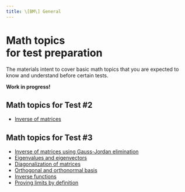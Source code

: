 ```yaml
---
title: \[BM\] General
---
```


# Math topics<br>for test preparation

The materials intent to cover basic math topics that you are expected to know and understand before certain tests.

**Work in progress!**

## Math topics for Test #2

- [Inverse of matrices](/materials/basicmath/inverse-mx.md)

## Math topics for Test #3

- [Inverse of matrices using Gauss-Jordan elimination](/materials/basicmath/inverse-mx-gj.md)
- [Eigenvalues and eigenvectors](/materials/basicmath/eigen.md)
- [Diagonalization of matrices](/materials/basicmath/diagonalization.md)
- [Orthogonal and orthonormal basis](/materials/basicmath/ortho.md)
- [Inverse functions](/materials/basicmath/inverse-fn.md)
- [Proving limits by definition](/materials/basicmath/limits.md)
